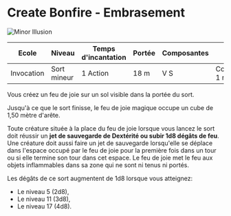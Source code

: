 # Create Bonfire - Embrasement

![Minor Illusion](../../_images/)

|Ecole|Niveau|Temps d'incantation|Portée|Composantes|Durée|
|-|-|-|-|-|-|
|Invocation|Sort mineur|1 Action|18 m|V S|Concentration, 1 minute|

Vous créez un feu de joie sur un sol visible dans la portée du sort. 

Jusqu'à ce que le sort finisse, le feu de joie magique occupe un cube de 1,50 mètre d'arête. 

Toute créature située à la place du feu de joie lorsque vous lancez le sort doit réussir un **jet de sauvegarde de Dextérité ou subir 1d8 dégâts de feu**. Une créature doit aussi faire un jet de sauvegarde lorsqu'elle se déplace dans l'espace occupé par le feu de joie pour la première fois dans un tour ou si elle termine son tour dans cet espace.
Le feu de joie met le feu aux objets inflammables dans sa zone qui ne sont ni tenus ni portés.

Les dégâts de ce sort augmentent de 1d8 lorsque vous atteignez:
* Le niveau 5 (2d8),
* Le niveau 11 (3d8),
* Le niveau 17 (4d8).